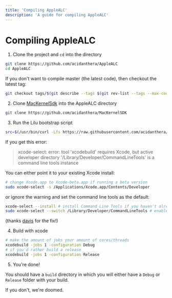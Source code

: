 ```yaml
---
title: 'Compiling AppleALC'
description: 'A guide for compiling AppleALC'
---
```


# Compiling AppleALC

1. Clone the project and `cd` into the directory

```bash
git clone https://github.com/acidanthera/AppleALC
cd AppleALC
```

If you don't want to compile master (the latest code), then checkout the latest tag:

```bash
git checkout tags/$(git describe --tags $(git rev-list --tags --max-count=1))
```

2. Clone [MacKernelSdk](https://github.com/acidanthera/MacKernelSDK) into the AppleALC directory

```bash
git clone https://github.com/acidanthera/MacKernelSDK
```

3. Run the Lilu bootstrap script

```bash
src=$(/usr/bin/curl -Lfs https://raw.githubusercontent.com/acidanthera/Lilu/master/Lilu/Scripts/bootstrap.sh) && eval "$src"
```

If you get this error:

> xcode-select: error: tool 'xcodebuild' requires Xcode, but active developer directory '/Library/Developer/CommandLineTools' is a command line tools instance

You can either point it to your existing Xcode install:

```bash
# change Xcode.app to Xcode-beta.app if running a beta version
sudo xcode-select -s /Applications/Xcode.app/Contents/Developer
```

or ignore the warning and set the command line tools as the default:

```bash
xcode-select --install # install Command Line Tools if you haven't already
sudo xcode-select --switch /Library/Developer/CommandLineTools # enable command line tools
```

(thanks [davis](https://github.com/nodejs/node-gyp/issues/569) for the fix!)

4. Build with xcode

```bash
# make the amount of jobs your amount of cores/threads
xcodebuild -jobs 1 -configuration Debug
# if you'd rather build a release
xcodebuild -jobs 1 -configuration Release
```

5. You're done!

You should have a `build` directory in which you will either have a `Debug` or `Release` folder with your build.

If you don't, we're doomed.
